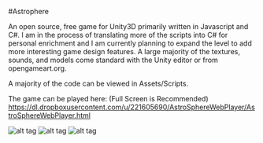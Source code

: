 #Astrophere

An open source, free game for Unity3D primarily written in Javascript and C#. I am in the process of translating more
of the scripts into C# for personal enrichment and I am currently planning to expand the level to add more interesting game
design features. A large majority of the textures, sounds, and models come standard with the Unity editor or from opengameart.org. 

A majority of the code can be viewed in Assets/Scripts.

The game can be played here: (Full Screen is Recommended)
https://dl.dropboxusercontent.com/u/221605690/AstroSphereWebPlayer/AstroSphereWebPlayer.html

![alt tag](https://raw.github.com/CogBear/Astrosphere/master/img/Astrosphere.PNG)
![alt tag](https://raw.github.com/CogBear/Astrosphere/master/Assets/img/Astrosphere1.PNG)
![alt tag](https://raw.github.com/CogBear/Astrosphere/master/Assets/img/Astrosphere2.PNG)
